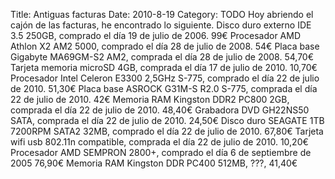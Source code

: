 Title: Antiguas facturas
Date: 2010-8-19
Category: TODO
Hoy abriendo el cajón de las facturas, he encontrado lo siguiente. Disco duro externo IDE 3.5 250GB, comprado el día 19 de julio de 2006.
99€ Procesador AMD Athlon X2 AM2 5000, comprado el día 28 de julio de 2008. 54€ Placa base Gigabyte MA69GM-S2 AM2, comprada el día 28 de
julio de 2008. 54,70€ Tarjeta memoria microSD 4GB, comprada el día 17 de julio de 2010. 10,70€ Procesador Intel Celeron E3300 2,5GHz S-775,
comprado el día 22 de julio de 2010. 51,30€ Placa base ASROCK G31M-S R2.0 S-775, comprada el día 22 de julio de 2010. 42€ Memoria RAM
Kingston DDR2 PC800 2GB, comprada el día 22 de julio de 2010. 48,40€ Grabadora DVD GH22NS50 SATA, comprada el día 22 de julio de 2010.
24,50€ Disco duro SEAGATE 1TB 7200RPM SATA2 32MB, comprado el día 22 de julio de 2010. 67,80€ Tarjeta wifi usb 802.11n compatible, comprada
el día 22 de julio de 2010. 10,20€ Procesador AMD SEMPRON 2800+, comprado el día 6 de septiembre de 2005 76,90€ Memoria RAM Kingston DDR
PC400 512MB, ???, 41,40€
